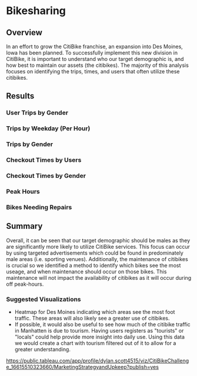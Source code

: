 # Bikesharing
## Overview
In an effort to grow the CitiBike franchise, an expansion into Des Moines, Iowa has been planned. To successfully implement this new division in CitiBike, it is important to understand who our target demographic is, and how best to maintain our assets (the citibikes). The majority of this analysis focuses on identifying the trips, times, and users that often utilize these citibikes. 
## Results
### User Trips by Gender
### Trips by Weekday (Per Hour)
### Trips by Gender
### Checkout Times by Users
### Checkout Times by Gender
### Peak Hours
### Bikes Needing Repairs
## Summary
Overall, it can be seen that our target demographic should be males as they are significantly more likely to utilize CitiBike services. This focus can occur by using targeted advertisements which could be found in predominately male areas (i.e. sporting venues). Additionally, the maintenance of citibikes is crucial so we identified a method to identify which bikes see the most useage, and when maintenance should occur on those bikes. This maintenance will not impact the availability of citibikes as it will occur during off peak-hours. 
### Suggested Visualizations
- Heatmap for Des Moines indicating which areas see the most foot traffic. These areas will also likely see a greater use of citibikes. 
- If possible, it would also be useful to see how much of the citibike traffic in Manhatten is due to tourism. Having users registers as "tourists" or "locals" could help provide more insight into daily use. Using this data we would create a chart with tourism filtered out of it to allow for a greater understanding. 


https://public.tableau.com/app/profile/dylan.scott4515/viz/CitiBikeChallenge_16615510323660/MarketingStrategyandUpkeep?publish=yes

